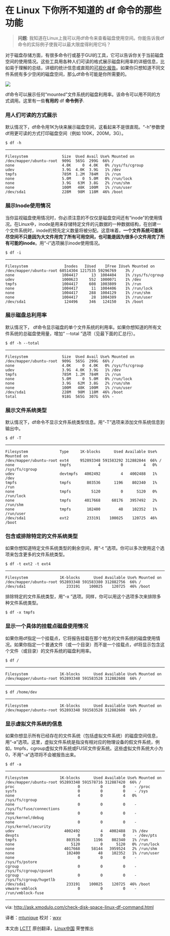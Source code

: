 在 Linux 下你所不知道的 df 命令的那些功能
================================================================================
> **问题**: 我知道在Linux上我可以用df命令来查看磁盘使用空间。你能告诉我df命令的实际例子使我可以最大限度得利用它吗？

对于磁盘存储方面，有很多命令行或基于GUI的工具，它可以告诉你关于当前磁盘空间的使用情况。这些工具用各种人们可读的格式展示磁盘利用率的详细信息，比如易于理解的总结，详细的统计信息或直观的[可视化报告][1]。如果你只想知道不同文件系统有多少空闲的磁盘空间，那么df命令可能是你所需要的。

![](https://farm9.staticflickr.com/8632/15505309473_51bffec3f1_b.jpg)

df命令可以展示任何“mounted”文件系统的磁盘利用率。该命令可以用不同的方式调用。这里有一些**有用的** df **命令例子**.

### 用人们可读的方式展示 ###

默认情况下，df命令用1K为块来展示磁盘空间，这看起来不是很直观。“-h”参数使df用更可读的方式打印磁盘空间（例如 100K，200M，3G）。

    $ df -h

----------

    Filesystem               Size  Used Avail Use% Mounted on
    /dev/mapper/ubuntu-root  909G  565G  299G  66% /
    none                     4.0K     0  4.0K   0% /sys/fs/cgroup
    udev                     3.9G  4.0K  3.9G   1% /dev
    tmpfs                    785M  1.2M  784M   1% /run
    none                     5.0M     0  5.0M   0% /run/lock
    none                     3.9G   63M  3.8G   2% /run/shm
    none                     100M   48K  100M   1% /run/user
    /dev/sda1                228M   98M  118M  46% /boot

### 展示Inode使用情况 ###

当你监视磁盘使用情况时，你必须注意的不仅仅是磁盘空间还有“inode”的使用情况。在Linux中，inode是用来存储特定文件的元数据的一种数据结构，在创建一个文件系统时，inode的预先定义数量将被分配。这意味着，**一个文件系统可能耗尽空间不只是因为大文件用完了所有可用空间，也可能是因为很多小文件用完了所有可能的inode**。用“-i”选项展示inode使用情况。

    $ df -i

----------

    Filesystem                Inodes   IUsed    IFree IUse% Mounted on
    /dev/mapper/ubuntu-root 60514304 1217535 59296769    3% /
    none                     1004417      13  1004404    1% /sys/fs/cgroup
    udev                     1000623     552  1000071    1% /dev
    tmpfs                    1004417     608  1003809    1% /run
    none                     1004417      11  1004406    1% /run/lock
    none                     1004417     288  1004129    1% /run/shm
    none                     1004417      28  1004389    1% /run/user
    /dev/sda1                 124496     346   124150    1% /boot

### 展示磁盘总利用率 ###

默认情况下， df命令显示磁盘的单个文件系统的利用率。如果你想知道的所有文件系统的总磁盘使用量，增加“ --total ”选项（见最下面的汇总行）。

    $ df -h --total

----------

    Filesystem               Size  Used Avail Use% Mounted on
    /dev/mapper/ubuntu-root  909G  565G  299G  66% /
    none                     4.0K     0  4.0K   0% /sys/fs/cgroup
    udev                     3.9G  4.0K  3.9G   1% /dev
    tmpfs                    785M  1.2M  784M   1% /run
    none                     5.0M     0  5.0M   0% /run/lock
    none                     3.9G   62M  3.8G   2% /run/shm
    none                     100M   48K  100M   1% /run/user
    /dev/sda1                228M   98M  118M  46% /boot
    total                    918G  565G  307G  65% -

### 展示文件系统类型 ###

默认情况下，df命令不显示文件系统类型信息。用“-T”选项来添加文件系统信息到输出中。

    $ df -T

----------

    Filesystem              Type     1K-blocks      Used Available Use% Mounted on
    /dev/mapper/ubuntu-root ext4     952893348 591583292 312882844  66% /
    none                    tmpfs            4         0         4   0% /sys/fs/cgroup
    udev                    devtmpfs   4002492         4   4002488   1% /dev
    tmpfs                   tmpfs       803536      1196    802340   1% /run
    none                    tmpfs         5120         0      5120   0% /run/lock
    none                    tmpfs      4017668     60176   3957492   2% /run/shm
    none                    tmpfs       102400        48    102352   1% /run/user
    /dev/sda1               ext2        233191    100025    120725  46% /boot

### 包含或排除特定的文件系统类型 ###

如果你想知道特定文件系统类型的剩余空间，用“-t <type>”选项。你可以多次使用这个选项来包含更多的文件系统类型。

    $ df -t ext2 -t ext4

----------

    Filesystem              1K-blocks      Used Available Use% Mounted on
    /dev/mapper/ubuntu-root 952893348 591583380 312882756  66% /
    /dev/sda1                  233191    100025    120725  46% /boot

排除特定的文件系统类型，用“-x <type>”选项。同样，你可以用这个选项多次来排除多种文件系统类型。

    $ df -x tmpfs

### 显示一个具体的挂载点磁盘使用情况 ###

如果你用df指定一个挂载点，它将报告挂载在那个地方的文件系统的磁盘使用情况。如果你指定一个普通文件（或一个目录）而不是一个挂载点，df将显示包含这个文件（或目录）的文件系统的磁盘利用率。

    $ df /

----------

    Filesystem              1K-blocks      Used Available Use% Mounted on
    /dev/mapper/ubuntu-root 952893348 591583528 312882608  66% /

----------

    $ df /home/dev

----------

    Filesystem              1K-blocks      Used Available Use% Mounted on
    /dev/mapper/ubuntu-root 952893348 591583528 312882608  66% /

### 显示虚拟文件系统的信息 ###

如果你想显示所有已经存在的文件系统（包括虚拟文件系统）的磁盘空间信息，用“-a”选项。这里，虚拟文件系统是指没有相对应的物理设备的假文件系统，例如，tmpfs，cgroup虚拟文件系统或FUSE文件安系统。这些虚拟文件系统大小为0，不用“-a”选项将不会被报告出来。

    $ df -a

----------

    Filesystem              1K-blocks      Used Available Use% Mounted on
    /dev/mapper/ubuntu-root 952893348 591578716 312887420  66% /
    proc                            0         0         0    - /proc
    sysfs                           0         0         0    - /sys
    none                            4         0         4   0% /sys/fs/cgroup
    none                            0         0         0    - /sys/fs/fuse/connections
    none                            0         0         0    - /sys/kernel/debug
    none                            0         0         0    - /sys/kernel/security
    udev                      4002492         4   4002488   1% /dev
    devpts                          0         0         0    - /dev/pts
    tmpfs                      803536      1196    802340   1% /run
    none                         5120         0      5120   0% /run/lock
    none                      4017668     58144   3959524   2% /run/shm
    none                       102400        48    102352   1% /run/user
    none                            0         0         0    - /sys/fs/pstore
    cgroup                          0         0         0    - /sys/fs/cgroup/cpuset
    cgroup                          0         0         0    - /sys/fs/cgroup/hugetlb
    /dev/sda1                  233191    100025    120725  46% /boot
    vmware-vmblock                  0         0         0    - /run/vmblock-fuse

--------------------------------------------------------------------------------

via: http://ask.xmodulo.com/check-disk-space-linux-df-command.html

译者：[mtunique](https://github.com/mtunique)
校对：[wxy](https://github.com/wxy)

本文由 [LCTT](https://github.com/LCTT/TranslateProject) 原创翻译，[Linux中国](http://linux.cn/) 荣誉推出

[1]:http://xmodulo.com/visualize-disk-usage-linux.html
